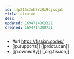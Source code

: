 ```yaml
---
id: i4p215c2oh7rz0x9cjxsjab
title: Fission
desc: ''
updated: 1694714363321
created: 1694714300731
---
```


- #url https://fission.codes/
- [[p.supports]] [[prdct.ucan]]
- [[p.ownedBy]] [[org.fission]]
